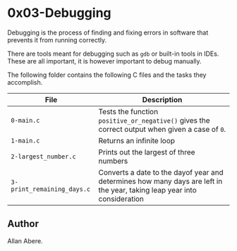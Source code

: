 # 0x03-Debugging

Debugging is the process of finding and fixing errors in software that prevents it from running correctly.

There are tools meant for debugging such as `gdb` or built-in tools in IDEs. These are all important, it is however important to debug manually.

The following folder contains the following C files and the tasks they accomplish.

|File  | Description|
|------|------------|
|`0-main.c`|Tests the function `positive_or_negative()` gives the correct output when given a case of `0`.|
|`1-main.c`|Returns an infinite loop|
|`2-largest_number.c`| Prints out the largest of three numbers|
|`3-print_remaining_days.c`| Converts a date to the dayof year and determines how many days are left in the year, taking leap year into consideration|

## Author

Allan Abere.
